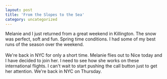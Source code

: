 ```yaml
---
layout: post
title: 'From the Slopes to the Sea'
category: uncategorized
---
```


Melanie and I just returned from a great weekend in Killington.  The snow was perfect, soft and fun.  Spring time conditions.  I had some of my best runs of the season over the weekend.
<br />
<br />We're back in NYC for only a short time.  Melanie flies out to Nice today and I have decided to join her.  I need to see how she works on these international flights.  I can't wait to start pushing the call button just to get her attention.  We're back in NYC on Thursday.
